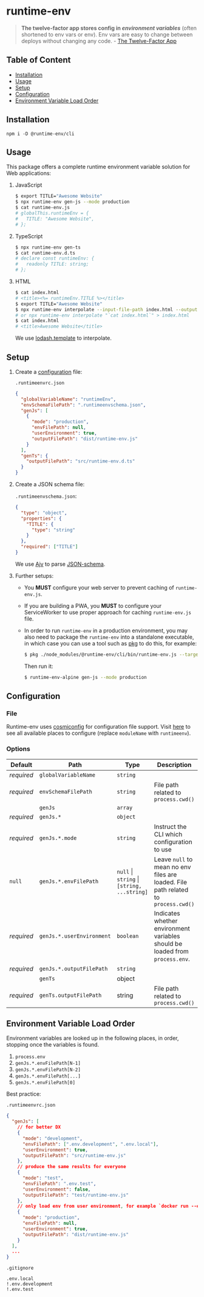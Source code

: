 # runtime-env

> **The twelve-factor app stores config in _environment variables_** (often shortened to env vars or env). Env vars are easy to change between deploys without changing any code. - [The Twelve-Factor App](https://12factor.net/config)

## Table of Content

- [Installation](#installation)
- [Usage](#usage)
- [Setup](#setup)
- [Configuration](#configuration)
- [Environment Variable Load Order](#environment-variable-load-order)

## Installation

`npm i -D @runtime-env/cli`

## Usage

This package offers a complete runtime environment variable solution for Web applications:

1. JavaScript

   ```sh
   $ export TITLE="Awesome Website"
   $ npx runtime-env gen-js --mode production
   $ cat runtime-env.js
   # globalThis.runtimeEnv = {
   #   TITLE: "Awesome Website",
   # };
   ```

1. TypeScript

   ```sh
   $ npx runtime-env gen-ts
   $ cat runtime-env.d.ts
   # declare const runtimeEnv: {
   #   readonly TITLE: string;
   # };
   ```

1. HTML

   ```sh
   $ cat index.html
   # <title><%= runtimeEnv.TITLE %></title>
   $ export TITLE="Awesome Website"
   $ npx runtime-env interpolate --input-file-path index.html --output-file-path index.html
   # or npx runtime-env interpolate "`cat index.html`" > index.html
   $ cat index.html
   # <title>Awesome Website</title>
   ```

   We use <a href='https://lodash.com/docs/4.17.15#template' target='_blank'>lodash.template</a> to interpolate.

## Setup

1. Create a [configuration](#configuration) file:

   `.runtimeenvrc.json`

   ```json
   {
     "globalVariableName": "runtimeEnv",
     "envSchemaFilePath": ".runtimeenvschema.json",
     "genJs": [
       {
         "mode": "production",
         "envFilePath": null,
         "userEnvironment": true,
         "outputFilePath": "dist/runtime-env.js"
       }
     ],
     "genTs": {
       "outputFilePath": "src/runtime-env.d.ts"
     }
   }
   ```

1. Create a JSON schema file:

   `.runtimeenvschema.json`:

   ```json
   {
     "type": "object",
     "properties": {
       "TITLE": {
         "type": "string"
       }
     },
     "required": ["TITLE"]
   }
   ```

   We use <a href='https://ajv.js.org/' target='_blank'>Ajv</a> to parse <a href='https://json-schema.org/' target='_blank'>JSON-schema</a>.

1. Further setups:

   - You **MUST** configure your web server to prevent caching of `runtime-env.js`.

   - If you are building a PWA, you **MUST** to configure your ServiceWorker to use proper approach for caching `runtime-env.js` file.

   - In order to run `runtime-env` in a production environment, you may also need to package the `runtime-env` into a standalone executable, in which case you can use a tool such as [pkg](https://npmjs.com/pkg) to do this, for example:

     ```sh
     $ pkg ./node_modules/@runtime-env/cli/bin/runtime-env.js --target node18-alpine-x64 --output runtime-env-alpine
     ```

     Then run it:

     ```sh
     $ runtime-env-alpine gen-js --mode production
     ```

## Configuration

### File

Runtime-env uses [cosmiconfig](https://www.npmjs.com/package/cosmiconfig) for configuration file support. Visit [here](https://www.npmjs.com/package/cosmiconfig#searchplaces) to see all available places to configure (replace `moduleName` with `runtimeenv`).

### Options

| Default    | Path                      | Type                                        | Description                                                                        |
| ---------- | ------------------------- | ------------------------------------------- | ---------------------------------------------------------------------------------- |
| _required_ | `globalVariableName`      | `string`                                    |                                                                                    |
| _required_ | `envSchemaFilePath`       | `string`                                    | File path related to `process.cwd()`                                               |
|            | `genJs`                   | `array`                                     |                                                                                    |
| _required_ | `genJs.*`                 | `object`                                    |                                                                                    |
| _required_ | `genJs.*.mode`            | `string`                                    | Instruct the CLI which configuration to use                                        |
| `null`     | `genJs.*.envFilePath`     | `null` \| `string` \| `[string, ...string]` | Leave `null` to mean no env files are loaded. File path related to `process.cwd()` |
| _required_ | `genJs.*.userEnvironment` | `boolean`                                   | Indicates whether environment variables should be loaded from `process.env`.       |
| _required_ | `genJs.*.outputFilePath`  | `string`                                    |                                                                                    |
|            | `genTs`                   | object                                      |                                                                                    |
| _required_ | `genTs.outputFilePath`    | string                                      | File path related to `process.cwd()`                                               |

## Environment Variable Load Order

Environment variables are looked up in the following places, in order, stopping once the variables is found.

1. `process.env`
1. `genJs.*.envFilePath[N-1]`
1. `genJs.*.envFilePath[N-2]`
1. `genJs.*.envFilePath[...]`
1. `genJs.*.envFilePath[0]`

Best practice:

`.runtimeenvrc.json`

```json
{
  "genJs": [
    // for better DX
    {
      "mode": "development",
      "envFilePath": [".env.development", ".env.local"],
      "userEnvironment": true,
      "outputFilePath": "src/runtime-env.js"
    },
    // produce the same results for everyone
    {
      "mode": "test",
      "envFilePath": ".env.test",
      "userEnvironment": false,
      "outputFilePath": "test/runtime-env.js"
    },
    // only load env from user environment, for example `docker run --env`
    {
      "mode": "production",
      "envFilePath": null,
      "userEnvironment": true,
      "outputFilePath": "dist/runtime-env.js"
    }
  ],
  ...
}
```

`.gitignore`

```
.env.local
!.env.development
!.env.test
```
